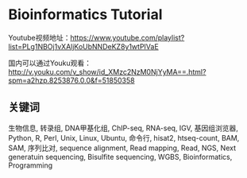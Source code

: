 # Bioinformatics Tutorial


Youtube视频地址：https://www.youtube.com/playlist?list=PLg1NBOj1vXAljKoUbNNDeKZ8y1wtPIVaE

国内可以通过Youku观看：
http://v.youku.com/v_show/id_XMzc2NzM0NjYyMA==.html?spm=a2hzp.8253876.0.0&f=51850358


## 关键词

生物信息, 转录组, DNA甲基化组, ChIP-seq, RNA-seq, IGV, 基因组浏览器, Python, R, Perl, Unix, Linux, Ubuntu, 命令行, hisat2, htseq-count, BAM, SAM, 序列比对, sequence alignment, Read mapping, Read, NGS, Next generatuin sequencing, Bisulfite sequencing, WGBS, Bioinformatics, Programming 

